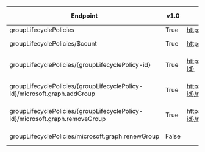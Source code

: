 | Endpoint | v1.0 | V1.0-Url | v1.0-Methods | beta | Beta-Url | Beta-Methods | Path | Root | Children | Segment |
| ----------| ----------| ----------| ----------| ----------| ----------| ----------| ----------| ----------| ----------| ----------|
| groupLifecyclePolicies| True| https://graph.microsoft.com/v1.0/groupLifecyclePolicies| Get Post| True| https://graph.microsoft.com/beta/groupLifecyclePolicies| Get Post| groupLifecyclePolicies| groupLifecyclePolicies| 3| groupLifecyclePolicies|
| groupLifecyclePolicies/$count| True| https://graph.microsoft.com/v1.0/groupLifecyclePolicies/$count| Get| True| https://graph.microsoft.com/beta/groupLifecyclePolicies/$count| Get| groupLifecyclePolicies $count| groupLifecyclePolicies| 0| $count|
| groupLifecyclePolicies/{groupLifecyclePolicy-id}| True| https://graph.microsoft.com/v1.0/groupLifecyclePolicies/{groupLifecyclePolicy-id}| Get Patch Delete| True| https://graph.microsoft.com/beta/groupLifecyclePolicies/{groupLifecyclePolicy-id}| Get Patch Delete| groupLifecyclePolicies {groupLifecyclePolicy-id}| groupLifecyclePolicies| 2| {groupLifecyclePolicy-id}|
| groupLifecyclePolicies/{groupLifecyclePolicy-id}/microsoft.graph.addGroup| True| https://graph.microsoft.com/v1.0/groupLifecyclePolicies/{groupLifecyclePolicy-id}/microsoft.graph.addGroup| Post| True| https://graph.microsoft.com/beta/groupLifecyclePolicies/{groupLifecyclePolicy-id}/microsoft.graph.addGroup| Post| groupLifecyclePolicies {groupLifecyclePolicy-id} microsoft.graph.addGroup| groupLifecyclePolicies| 0| microsoft.graph.addGroup|
| groupLifecyclePolicies/{groupLifecyclePolicy-id}/microsoft.graph.removeGroup| True| https://graph.microsoft.com/v1.0/groupLifecyclePolicies/{groupLifecyclePolicy-id}/microsoft.graph.removeGroup| Post| True| https://graph.microsoft.com/beta/groupLifecyclePolicies/{groupLifecyclePolicy-id}/microsoft.graph.removeGroup| Post| groupLifecyclePolicies {groupLifecyclePolicy-id} microsoft.graph.removeGroup| groupLifecyclePolicies| 0| microsoft.graph.removeGroup|
| groupLifecyclePolicies/microsoft.graph.renewGroup| False| | | True| https://graph.microsoft.com/beta/groupLifecyclePolicies/microsoft.graph.renewGroup| Post| groupLifecyclePolicies microsoft.graph.renewGroup| groupLifecyclePolicies| 0| microsoft.graph.renewGroup|
